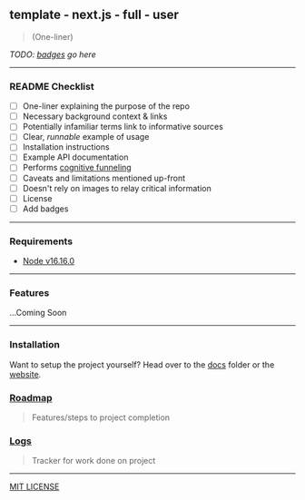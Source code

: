 ## template - next.js - full - user
> (One-liner)

*TODO: [badges](https://shields.io/) go here*

---

### README Checklist
- [ ] One-liner explaining the purpose of the repo
- [ ] Necessary background context & links
- [ ] Potentially infamiliar terms link to informative sources
- [ ] Clear, *runnable* example of usage
- [ ] Installation instructions
- [ ] Example API documentation
- [ ] Performs [cognitive funneling](https://github.com/noffle/art-of-readme#cognitive-funneling)
- [ ] Caveats and limitations mentioned up-front
- [ ] Doesn't rely on images to relay critical information
- [ ] License
- [ ] Add badges

---

### Requirements

- [Node v16.16.0](https://nodejs.org/en/download/) 

---

### Features

...Coming Soon

---

### Installation
Want to setup the project yourself? 
Head over to the [docs](docs/README.md) folder 
or the [website](https://jazicorn.github.io/template-nextjs-full-user/).

### [Roadmap](./docs/developer/roadmap/_index.md)
> Features/steps to project completion

### [Logs](./docs/developer/logs/_index.md)
> Tracker for work done on project

---

[MIT LICENSE](LICENSE)

